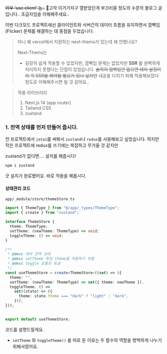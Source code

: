 
~~어우 'use client' 놈..~~  🌚고작 이거가지구 열받았던게 부끄러울 정도의 수준의 블로그 글입니다..
초급자임을 이해해주세요..

이번 다크모드 프로젝트에선 클라이언트와 서버간의 데이터 흐름을 유지하면서 깜빡임(Flicker) 문제를 해결하는 데 중점을 두었습니다.

> 아니 왜 vercel에서 지원하는 next-thems가 있는데 왜 안했나요?
>  
> Next-Thems는 
> - 굉장히 쉽게 적용할 수 있었지만, 깜빡임 문제는 없었지만 **SSR** 를 완벽하게 처리하지 못했다는 단점이 있었습니다. ~~솔직히 깜빡임만 없으면 테마 설정이라 꼭 SSR을 해야될 필요가 있나 싶지만~~ 내공을 다지기 위해 적용해보았다 정도로 이해해주시면 될 것 같아요..
> 

> 적용 라이브러리
> 1. Next.js 14 (app router)
> 2. Tailwnd CSS
> 3. zustand


### 1. 전역 상태를 먼저 만들어 줍시다.

전 프로젝트에서 `jotai`를 써봐서 `zustand`나 `redux`를 사용해보고 싶었습니다.
하지만 작은 프로젝트에 redux를 쓰기에는 복잡하고 무거울 것 같지만 

zustand가 없다면.... 설치를 해줍시다!
```bash
npm i zustand
```
굿 설치가 완료됐어요. 바로 적용을 해봅시다.

#### 상태관리 코드
 `app/_module/store/themeStore.ts`

```ts
import { ThemeType } from "@/app/_types/ThemeType";
import { create } from "zustand";  

interface ThemeStore {
  theme: ThemeType;
  setTheme: (newTheme: ThemeType) => void;
  toggleTheme: () => void;
}  

/**
 * @desc 테마 전역 상태
 * @desc setTheme 특정 theme를 적용하기 위함
 * @desc toggle 호출로 토글
 */
const useThemeStore = create<ThemeStore>((set) => ({
  theme: "",
  setTheme: (newTheme: ThemeType) => set({ theme: newTheme }),
  toggleTheme: () =>
    set((state) => ({
      theme: state.theme === "dark" ? "light" : "dark",
    })),
}));

  
export default useThemeStore;
```
코드를 설명드릴게요.
- `setTheme` 와 `toggleTheme()` 를 따로 둔 이유는 두 함수의 역할을 명백하게 나누기 위해서였어요. 

